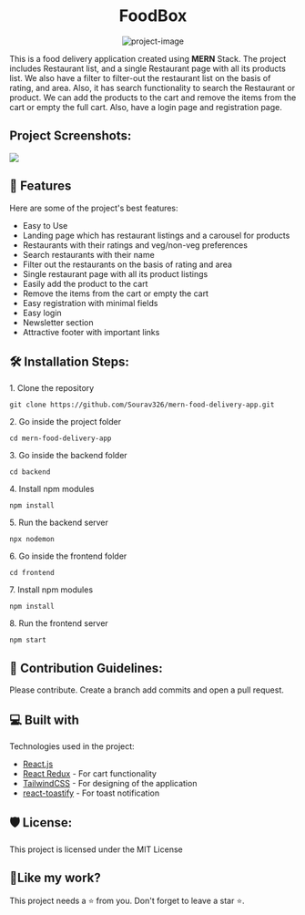 <h1 align="center" id="title">FoodBox</h1>

<p align="center"><img src="https://socialify.git.ci/Sourav326/mern-food-delivery-app/image?description=1&amp;descriptionEditable=This%20is%20a%20food%20delivery%20application%20using%20Reactjs%2C%20Nodejs%2C%20Expressjs%2C%20and%20Mongodb.&amp;font=Inter&amp;issues=1&amp;language=1&amp;logo=https%3A%2F%2Fwww.aalpha.net%2Fwp-content%2Fuploads%2F2021%2F09%2Fbenefits-of-mern-stack.png&amp;name=1&amp;owner=1&amp;pattern=Plus&amp;stargazers=1&amp;theme=Auto" alt="project-image"></p>

<p id="description">This is a food delivery application created using <strong>MERN</strong> Stack. The project includes Restaurant list, and a single Restaurant page with all its products list. We also have a filter to filter-out the restaurant list on the basis of rating, and area. Also, it has search functionality to search the Restaurant or product. We can add the products to the cart and remove the items from the cart or empty the full cart. Also, have a login page and registration page.</p>

<h2>Project Screenshots:</h2>

<img src="https://github.com/Sourav326/mern-food-delivery-app/assets/56920753/1264f744-8f81-4965-98ce-fa3dcc801f5c" />

  
<h2>🧐 Features</h2>

Here are some of the project's best features:

*   Easy to Use
*   Landing page which has restaurant listings and a carousel for products
*   Restaurants with their ratings and veg/non-veg preferences
*   Search restaurants with their name
*   Filter out the restaurants on the basis of rating and area
*   Single restaurant page with all its product listings
*   Easily add the product to the cart
*   Remove the items from the cart or empty the cart
*   Easy registration with minimal fields
*   Easy login
*   Newsletter section
*   Attractive footer with important links

<h2>🛠️ Installation Steps:</h2>

<p>1. Clone the repository</p>

```
git clone https://github.com/Sourav326/mern-food-delivery-app.git
```

<p>2. Go inside the project folder</p>

```
cd mern-food-delivery-app
```

<p>3. Go inside the backend folder</p>

```
cd backend
```

<p>4. Install npm modules</p>

```
npm install
```

<p>5. Run the backend server</p>

```
npx nodemon
```

<p>6. Go inside the frontend folder</p>

```
cd frontend
```

<p>7. Install npm modules</p>

```
npm install
```

<p>8. Run the frontend server</p>

```
npm start
```


<h2>🍰 Contribution Guidelines:</h2>

Please contribute. Create a branch add commits and open a pull request.

  
  
<h2>💻 Built with</h2>

Technologies used in the project:

*  [React.js](https://react.dev/)
*  [React Redux](https://react-redux.js.org/) - For cart functionality
*  [TailwindCSS](https://tailwindcss.com/)  - For designing of the application
*  [react-toastify](https://www.npmjs.com/package/react-toastify)  - For toast notification

<h2>🛡️ License:</h2>

This project is licensed under the MIT License

<h2>💖Like my work?</h2>

This project needs a ⭐️ from you. Don't forget to leave a star ⭐️.   

